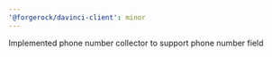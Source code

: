 ```yaml
---
'@forgerock/davinci-client': minor
---
```


Implemented phone number collector to support phone number field
